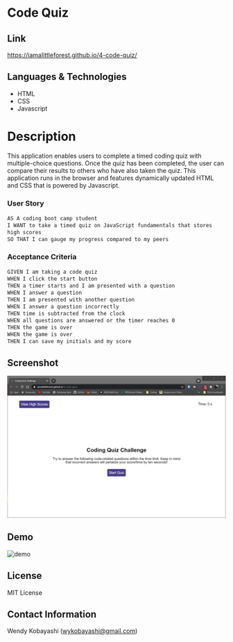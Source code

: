 # Code Quiz

## Link
https://iamalittleforest.github.io/4-code-quiz/

## Languages & Technologies 
* HTML
* CSS
* Javascript

# Description
This application enables users to complete a timed coding quiz with multiple-choice questions. Once the quiz has been completed, the user can compare their results to others who have also taken the quiz. This application runs in the browser and features dynamically updated HTML and CSS that is powered by Javascript.

### User Story

```
AS A coding boot camp student
I WANT to take a timed quiz on JavaScript fundamentals that stores high scores
SO THAT I can gauge my progress compared to my peers
```

### Acceptance Criteria

```
GIVEN I am taking a code quiz
WHEN I click the start button
THEN a timer starts and I am presented with a question
WHEN I answer a question
THEN I am presented with another question
WHEN I answer a question incorrectly
THEN time is subtracted from the clock
WHEN all questions are answered or the timer reaches 0
THEN the game is over
WHEN the game is over
THEN I can save my initials and my score
```

## Screenshot
<img src="assets/images/README-screenshot.png" alt="screenshot">

## Demo
<img src="assets/images/README-demo.gif" alt="demo">

## License
MIT License

## Contact Information
Wendy Kobayashi (<wykobayashi@gmail.com>)